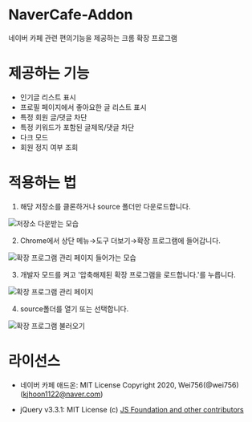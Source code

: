 # NaverCafe-Addon
 네이버 카페 관련 편의기능을 제공하는 크롬 확장 프로그램



# 제공하는 기능

- 인기글 리스트 표시
- 프로필 페이지에서 좋아요한 글 리스트 표시
- 특정 회원 글/댓글 차단
- 특정 키워드가 포함된 글제목/댓글 차단
- 다크 모드
- 회원 정지 여부 조회


# 적용하는 법

1. 해당 저장소를 클론하거나 source 폴더만 다운로드합니다.

![저장소 다운받는 모습](https://github.com/wei756/NaverCafe-Addon/raw/master/images/howto-0.png)



2. Chrome에서 상단 메뉴→도구 더보기→확장 프로그램에 들어갑니다.

![확장 프로그램 관리 페이지 들어가는 모습](https://github.com/wei756/NaverCafe-Addon/raw/master/images/howto-1.png)



3. 개발자 모드를 켜고 '압축해제된 확장 프로그램을 로드합니다.'를 누릅니다.

![확장 프로그램 관리 페이지](https://github.com/wei756/NaverCafe-Addon/raw/master/images/howto-2.png)



4. source폴더를 열기 또는 선택합니다.

![확장 프로그램 불러오기](https://github.com/wei756/NaverCafe-Addon/raw/master/images/howto-3.png)



# 라이선스

- 네이버 카페 애드온: MIT License Copyright 2020, Wei756(@wei756) (kjhoon1122@naver.com)

- jQuery v3.3.1: MIT License (c) [JS Foundation and other contributors](https://jquery.org/license/)

